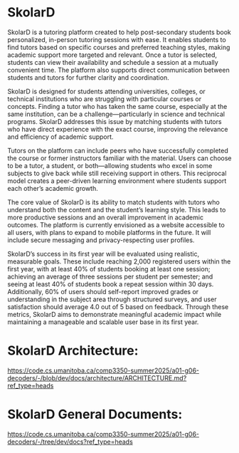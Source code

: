 #  SkolarD

SkolarD is a tutoring platform created to help post-secondary students book personalized, in-person tutoring sessions with ease. It enables students to find tutors based on specific courses and preferred teaching styles, making academic support more targeted and relevant. Once a tutor is selected, students can view their availability and schedule a session at a mutually convenient time. The platform also supports direct communication between students and tutors for further clarity and coordination.

SkolarD is designed for students attending universities, colleges, or technical institutions who are struggling with particular courses or concepts. Finding a tutor who has taken the same course, especially at the same institution, can be a challenge—particularly in science and technical programs. SkolarD addresses this issue by matching students with tutors who have direct experience with the exact course, improving the relevance and efficiency of academic support.

Tutors on the platform can include peers who have successfully completed the course or former instructors familiar with the material. Users can choose to be a tutor, a student, or both—allowing students who excel in some subjects to give back while still receiving support in others. This reciprocal model creates a peer-driven learning environment where students support each other’s academic growth.

The core value of SkolarD is its ability to match students with tutors who understand both the content and the student’s learning style. This leads to more productive sessions and an overall improvement in academic outcomes. The platform is currently envisioned as a website accessible to all users, with plans to expand to mobile platforms in the future. It will include secure messaging and privacy-respecting user profiles.

SkolarD’s success in its first year will be evaluated using realistic, measurable goals. These include reaching 2,000 registered users within the first year, with at least 40% of students booking at least one session; achieving an average of three sessions per student per semester; and seeing at least 40% of students book a repeat session within 30 days. Additionally, 60% of users should self-report improved grades or understanding in the subject area through structured surveys, and user satisfaction should average 4.0 out of 5 based on feedback. Through these metrics, SkolarD aims to demonstrate meaningful academic impact while maintaining a manageable and scalable user base in its first year.

# SkolarD Architecture: 
https://code.cs.umanitoba.ca/comp3350-summer2025/a01-g06-decoders/-/blob/dev/docs/architecture/ARCHITECTURE.md?ref_type=heads

# SkolarD General Documents: 
https://code.cs.umanitoba.ca/comp3350-summer2025/a01-g06-decoders/-/tree/dev/docs?ref_type=heads
